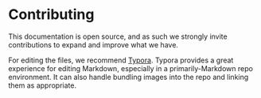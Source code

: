 # Contributing

This documentation is open source, and as such we strongly invite contributions to expand and improve what we have.

For editing the files, we recommend [Typora](https://typora.io). Typora provides a great experience for editing Markdown, especially in a primarily-Markdown repo environment. It can also handle bundling images into the repo and linking them as appropriate.